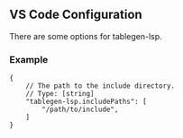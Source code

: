 ## VS Code Configuration

There are some options for tablegen-lsp.

### Example

```jsonc
{
    // The path to the include directory.
    // Type: [string]
    "tablegen-lsp.includePaths": [
        "/path/to/include",
    ]
}
```
